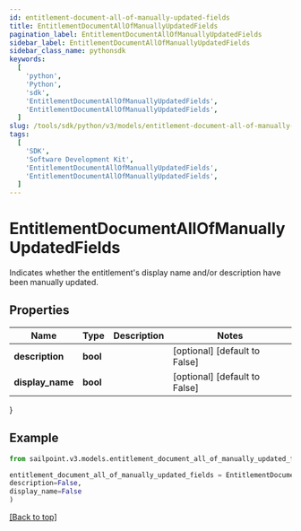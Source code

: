 ```yaml
---
id: entitlement-document-all-of-manually-updated-fields
title: EntitlementDocumentAllOfManuallyUpdatedFields
pagination_label: EntitlementDocumentAllOfManuallyUpdatedFields
sidebar_label: EntitlementDocumentAllOfManuallyUpdatedFields
sidebar_class_name: pythonsdk
keywords:
  [
    'python',
    'Python',
    'sdk',
    'EntitlementDocumentAllOfManuallyUpdatedFields',
    'EntitlementDocumentAllOfManuallyUpdatedFields',
  ]
slug: /tools/sdk/python/v3/models/entitlement-document-all-of-manually-updated-fields
tags:
  [
    'SDK',
    'Software Development Kit',
    'EntitlementDocumentAllOfManuallyUpdatedFields',
    'EntitlementDocumentAllOfManuallyUpdatedFields',
  ]
---
```


# EntitlementDocumentAllOfManuallyUpdatedFields

Indicates whether the entitlement's display name and/or description have been manually updated.

## Properties

| Name             | Type     | Description | Notes                         |
| ---------------- | -------- | ----------- | ----------------------------- |
| **description**  | **bool** |             | [optional] [default to False] |
| **display_name** | **bool** |             | [optional] [default to False] |

}

## Example

```python
from sailpoint.v3.models.entitlement_document_all_of_manually_updated_fields import EntitlementDocumentAllOfManuallyUpdatedFields

entitlement_document_all_of_manually_updated_fields = EntitlementDocumentAllOfManuallyUpdatedFields(
description=False,
display_name=False
)

```

[[Back to top]](#)
